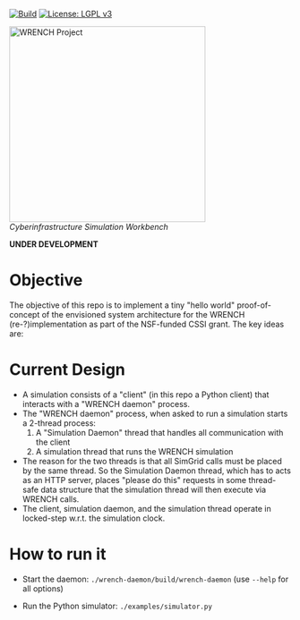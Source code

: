 [![Build][build-badge]][build-link]
[![License: LGPL v3][license-badge]](LICENSE)

<a href="https://wrench-project.org" target="_blank"><img src="https://wrench-project.org/images/logo-horizontal.png" width="350" alt="WRENCH Project" /></a>
<br/>_Cyberinfrastructure Simulation Workbench_

**UNDER DEVELOPMENT**

# Objective

The objective of this repo is to implement a tiny "hello world" proof-of-concept of the envisioned system architecture for the WRENCH (re-?)implementation as part of the NSF-funded CSSI grant. The key ideas are:

# Current Design

  - A simulation consists of a "client" (in this repo a Python client) that interacts with a "WRENCH daemon" process. 
  - The "WRENCH daemon" process, when asked to run a simulation starts a 2-thread process:
      1. A "Simulation Daemon" thread that handles all communication with the client
      2. A simulation thread that runs the WRENCH simulation
  -  The reason for the two threads is that all SimGrid calls must be placed by the same thread. So the Simulation Daemon thread, which has to acts as an HTTP server, places "please do this" requests in some thread-safe data structure that the simulation thread will then execute via WRENCH calls. 
 - The client, simulation daemon, and the simulation thread operate in locked-step w.r.t. the simulation clock.

# How to run it

  - Start the daemon: `./wrench-daemon/build/wrench-daemon` (use `--help` for all options)

  - Run the Python simulator: `./examples/simulator.py` 


[build-badge]:         https://github.com/wrench-project/wrench-api/workflows/Build/badge.svg
[build-link]:          https://github.com/wrench-project/wrench-api/actions
[license-badge]:       https://img.shields.io/badge/License-LGPL%20v3-blue.svg

